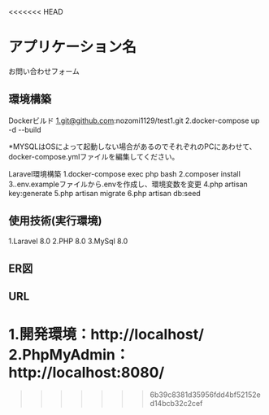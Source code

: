 <<<<<<< HEAD
# アプリケーション名
お問い合わせフォーム

## 環境構築
Dockerビルド
1.git@github.com:nozomi1129/test1.git
2.docker-compose up -d --build

*MYSQLはOSによって起動しない場合があるのでそれぞれのPCにあわせて、docker-compose.ymlファイルを編集してください。

Laravel環境構築
1.docker-compose exec php bash
2.composer install
3..env.exampleファイルから.envを作成し、環境変数を変更
4.php artisan key:generate
5.php artisan migrate
6.php artisan db:seed

## 使用技術(実行環境)
1.Laravel 8.0
2.PHP 8.0
3.MySql 8.0

## ER図


## URL
1.開発環境：http://localhost/
2.PhpMyAdmin：http://localhost:8080/
=======

>>>>>>> 6b39c8381d35956fdd4bf52152ed14bcb32c2cef
